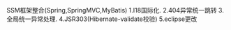 SSM框架整合(Spring,SpringMVC,MyBatis)
1.I18国际化.
2.404异常统一跳转
3.全局统一异常处理.
4.JSR303(Hibernate-validate校验)
5.eclipse更改